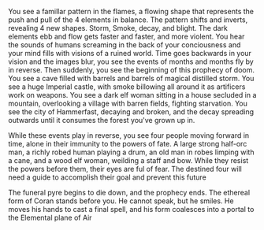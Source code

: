 You see a famillar pattern in the flames, a flowing shape that represents the push and pull of the 4 elements in balance. The pattern shifts and inverts, revealing 4 new shapes. Storm, Smoke, decay, and blight. The dark elements ebb and flow gets faster and faster, and more violent. You hear the sounds of humans screaming in the back of your conciousness and your mind fills with visions of a ruined world. Time goes backwards in your vision and the images blur, you see the events of months and months fly by in reverse. Then suddenly, you see the beginning of this prophecy of doom. You see a cave filled with barrels and barrels of magical distilled storm. You see a huge Imperial castle, with smoke billowing all around it as artificers work on weapons. You see a dark elf woman sitting in a house secluded in a mountain, overlooking a village with barren fields, fighting starvation. You see the city of Hammerfast, decaying and broken, and the decay spreading outwards until it consumes the forest you've grown up in.

While these events play in reverse, you see four people moving forward in time, alone in their immunity to the powers of fate. A large strong half-orc man, a richly robed human playing a drum, an old man in robes limping with a cane, and a wood elf woman, weilding a staff and bow. While they resist the powers before them, their eyes are ful of fear. The destined four will need a guide to accomplish their goal and prevent this future

The funeral pyre begins to die down, and the prophecy ends. The ethereal form of Coran stands before you. He cannot speak, but he smiles. He moves his hands to cast a final spell, and his form coalesces into a portal to the Elemental plane of Air